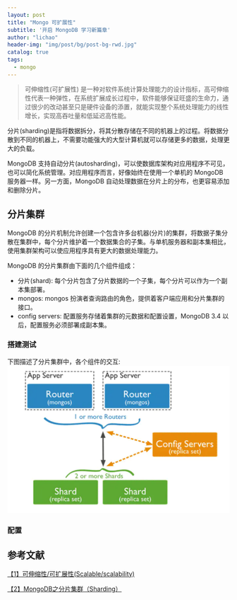 ```yaml
---
layout: post
title: "Mongo 可扩展性"
subtitle: '开启 MongoDB 学习新篇章'
author: "lichao"
header-img: "img/post/bg/post-bg-rwd.jpg"
catalog: true
tags:
  - mongo 
---
```


> 可伸缩性(可扩展性) 是一种对软件系统计算处理能力的设计指标，高可伸缩性代表一种弹性，在系统扩展成长过程中，软件能够保证旺盛的生命力，通过很少的改动甚至只是硬件设备的添置，就能实现整个系统处理能力的线性增长，实现高吞吐量和低延迟高性能。

分片(sharding)是指将数据拆分，将其分散存储在不同的机器上的过程。将数据分散到不同的机器上，不需要功能强大的大型计算机就可以存储更多的数据，处理更大的负载。

MongoDB 支持自动分片(autosharding)，可以使数据库架构对应用程序不可见，也可以简化系统管理。对应用程序而言，好像始终在使用一个单机的 MongoDB 服务器一样。另一方面，MongoDB 自动处理数据在分片上的分布，也更容易添加和删除分片。

## 分片集群

MongoDB 的分片机制允许创建一个包含许多台机器(分片)的集群，将数据子集分散在集群中，每个分片维护着一个数据集合的子集。与单机服务器和副本集相比，使用集群架构可以使应用程序具有更大的数据处理能力。

MongoDB 的分片集群由下面的几个组件组成：

* 分片(shard): 每个分片包含了分片数据的一个子集，每个分片可以作为一个副本集部署。
* mongos: mongos 扮演者查询路由的角色，提供着客户端应用和分片集群的接口。
* config servers: 配置服务存储着集群的元数据和配置设置，MongoDB 3.4 以后，配置服务必须部署成副本集。

### 搭建测试

下图描述了分片集群中，各个组件的交互:
![分片集群](/img/mongodb/分片集群.png)

### 配置

## 参考文献

[【1】可伸缩性/可扩展性(Scalable/scalability)](https://www.jdon.com/scalable.html)

[【2】MongoDB之分片集群（Sharding）](https://www.jianshu.com/p/3d44dcbd12ff)
